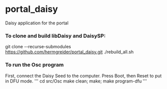 # portal_daisy
Daisy application for the portal


### To clone and build libDaisy and DaisySP:

git clone --recurse-submodules https://github.com/hermgreider/portal_daisy.git
./rebuild_all.sh

### To run the Osc program
First, connect the Daisy Seed to the computer. Press Boot, then Reset to put in DFU mode.
'''
cd src/Osc
make clean; make; make program-dfu
'''

